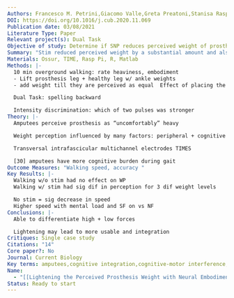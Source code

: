 ```yaml
---
Authors: Francesco M. Petrini,Giacomo Valle,Greta Preatoni,Stanisa Raspopovic
DOI: https://doi.org/10.1016/j.cub.2020.11.069
Publication date: 03/08/2021
Literature Type: Paper
Relevant project(s): Dual Task
Objective of study: Determine if SNP reduces perceived weight of prosthesis
Summary: "Stim reduced perceived weight by a substantial amount and also seemed to be cognitively integrated (DT) and have increased embodiment "
Materials: Ossur, TIME, Rasp Pi, R, Matlab
Methods: |-
  10 min overground walking: rate heaviness, embodiment
  - Lift prosthesis leg + healthy leg w/ ankle weights
  - add weight till they are perceived as equal  Effect of placing the weight on the foot?  Does it feel heavier just because of the change

  Dual Task: spelling backward

  Intensity discrimination: which of two pulses was stronger 
Theory: |-
  Amputees perceive prosthesis as “uncomfortably” heavy

  Weight perception influenced by many factors: peripheral + cognitive processes

  Transversal intrafascicular multichannel electrodes TIMES

  [30] amputees have more cognitive burden during gait
Outcome Measures: "Walking speed, accuracy "
Key Results: |-
  Walking w/o stim had no effect on WP
  Walking w/ stim had sig dif in perception for 3 dif weight levels

  No stim = sig decrease in speed
  Higher speed with mental load and SF on vs NF
Conclusions: |-
  Able to differentiate high + low forces

  Lightening may lead to more usable and integration 
Critiques: Single case study
Citations: "14"
Core paper?: No
Journal: Current Biology
Key terms: amputees,cognitive integration,cognitive-motor interference,emodiment,intraneural,lower,neuromodulation,prosthesis,sensory feedback,sensory restoration,weight perception
Name:
  - "[[Lightening the Perceived Prosthesis Weight with Neural Embodiment Promoted by Sensory Feedback]]"
Status: Ready to start
---
```


